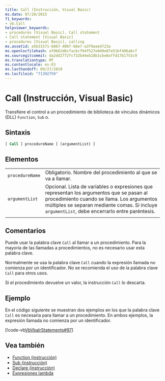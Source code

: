 ```yaml
---
title: Call (Instrucción, Visual Basic)
ms.date: 07/20/2015
f1_keywords:
- vb.Call
helpviewer_keywords:
- procedures [Visual Basic], Call statement
- Call statement [Visual Basic]
- procedures [Visual Basic], calling
ms.assetid: e5b31571-6867-406f-b8e7-a3f9aae4723a
ms.openlocfilehash: af0b62d6cfacbcf94f527e049e07e51bf496a6cf
ms.sourcegitcommit: da2dd2772fcf32b44eb18b1cbe8affd17b1753c9
ms.translationtype: MT
ms.contentlocale: es-ES
ms.lasthandoff: 09/27/2019
ms.locfileid: "71392759"
---
```

# <a name="call-statement-visual-basic"></a>Call (Instrucción, Visual Basic)

Transfiere el control a un procedimiento de biblioteca de vínculos dinámicos (DLL) `Function`, `Sub` o.

## <a name="syntax"></a>Sintaxis

```vb
[ Call ] procedureName [ (argumentList) ]
```

## <a name="parts"></a>Elementos

|||
|---|---|
|`procedureName`|Obligatorio. Nombre del procedimiento al que se va a llamar.|
|`argumentList`|Opcional. Lista de variables o expresiones que representan los argumentos que se pasan al procedimiento cuando se llama. Los argumentos múltiples se separan mediante comas. Si incluye `argumentList`, debe encerrarlo entre paréntesis.|
|||
  
## <a name="remarks"></a>Comentarios

 Puede usar la palabra clave `Call` al llamar a un procedimiento. Para la mayoría de las llamadas a procedimientos, no es necesario usar esta palabra clave.

 Normalmente se usa la palabra clave `Call` cuando la expresión llamada no comienza por un identificador. No se recomienda el uso de la palabra clave `Call` para otros usos.

 Si el procedimiento devuelve un valor, la instrucción `Call` lo descarta.

## <a name="example"></a>Ejemplo

 En el código siguiente se muestran dos ejemplos en los que la palabra clave `Call` es necesaria para llamar a un procedimiento. En ambos ejemplos, la expresión llamada no comienza por un identificador.

 [!code-vb[VbVbalrStatements#97](~/samples/snippets/visualbasic/VS_Snippets_VBCSharp/VbVbalrStatements/VB/Class1.vb#97)]  
  
## <a name="see-also"></a>Vea también

- [Function (instrucción)](function-statement.md)
- [Sub (instrucción)](sub-statement.md)
- [Declare (instrucción)](declare-statement.md)
- [Expresiones lambda](../../programming-guide/language-features/procedures/lambda-expressions.md)
